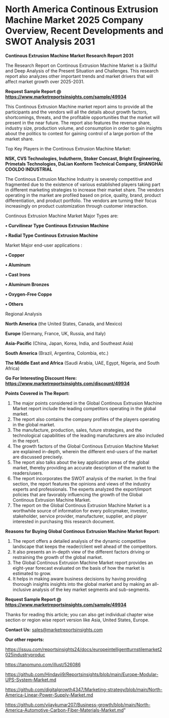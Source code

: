 # North America Continous Extrusion Machine Market 2025 Company Overview, Recent Developments and SWOT Analysis 2031

<strong>Continous Extrusion Machine Market Research Report 2031</strong>

The Research Report on Continous Extrusion Machine Market is a Skillful and Deep Analysis of the Present Situation and Challenges. This research report also analyzes other important trends and market drivers that will affect market growth over 2025-2031.

<strong>Request Sample Report @ <a href=https://www.marketreportsinsights.com/sample/49934>https://www.marketreportsinsights.com/sample/49934</a></strong>

This Continous Extrusion Machine market report aims to provide all the participants and the vendors will all the details about growth factors, shortcomings, threats, and the profitable opportunities that the market will present in the near future. The report also features the revenue share, industry size, production volume, and consumption in order to gain insights about the politics to contest for gaining control of a large portion of the market share.

Top Key Players in the Continous Extrusion Machine Market:

<strong>NSK, CVS Technologies, Indutherm, Stoker Concast, Bright Engineering, Primetals Technologies, DaLian Konform Technical Company, SHANGHAI COOLDO INDUSTRIAL</strong>

The Continous Extrusion Machine Industry is severely competitive and fragmented due to the existence of various established players taking part in different marketing strategies to increase their market share. The vendors operating in the market are profiled based on price, quality, brand, product differentiation, and product portfolio. The vendors are turning their focus increasingly on product customization through customer interaction.

Continous Extrusion Machine Market Major Types are:

<strong>•  Curvilinear Type Continous Extrusion Machine

•  Radial Type Continous Extrusion Machine</strong>

Market Major end-user applications :

<strong>•  Copper

•  Aluminum

•  Cast Irons

•  Aluminum Bronzes

•  Oxygen-Free Coppe

•  Others</strong>

Regional Analysis

</u><strong><b>North America</b></strong> (the United States, Canada, and Mexico)

<strong><b>Europe </b></strong>(Germany, France, UK, Russia, and Italy)

<strong><b>Asia-Pacific</b></strong> (China, Japan, Korea, India, and Southeast Asia)

<strong><b>South America</b></strong> (Brazil, Argentina, Colombia, etc.)

<strong><b>The Middle East and Africa</b></strong> (Saudi Arabia, UAE, Egypt, Nigeria, and South Africa)

<strong>Go For Interesting Discount Here: <a href=https://www.marketreportsinsights.com/discount/49934>https://www.marketreportsinsights.com/discount/49934</a></strong>

<strong>Points Covered in The Report:</strong>
<ol>
  <li>The major points considered in the Global Continous Extrusion Machine Market report include the leading competitors operating in the global market.</li>
  <li>The report also contains the company profiles of the players operating in the global market.</li>
  <li>The manufacture, production, sales, future strategies, and the technological capabilities of the leading manufacturers are also included in the report.</li>
  <li>The growth factors of the Global Continous Extrusion Machine Market are explained in-depth, wherein the different end-users of the market are discussed precisely.</li>
  <li>The report also talks about the key application areas of the global market, thereby providing an accurate description of the market to the readers/users.</li>
  <li>The report incorporates the SWOT analysis of the market. In the final section, the report features the opinions and views of the industry experts and professionals. The experts analyzed the export/import policies that are favorably influencing the growth of the Global Continous Extrusion Machine Market.</li>
  <li>The report on the Global Continous Extrusion Machine Market is a worthwhile source of information for every policymaker, investor, stakeholder, service provider, manufacturer, supplier, and player interested in purchasing this research document.</li>
</ol>
<strong>Reasons for Buying Global Continous Extrusion Machine Market Report:</strong>

<ol>
  <li>The report offers a detailed analysis of the dynamic competitive landscape that keeps the reader/client well ahead of the competitors.</li>
  <li>It also presents an in-depth view of the different factors driving or restraining the growth of the global market.</li>
  <li>The Global Continous Extrusion Machine Market report provides an eight-year forecast evaluated on the basis of how the market is estimated to grow.</li>
  <li>It helps in making aware business decisions by having providing thorough insights insights into the global market and by making an all-inclusive analysis of the key market segments and sub-segments.</li>
</ol>
<strong>Request Sample Report @ <a href=https://www.marketreportsinsights.com/sample/49934>https://www.marketreportsinsights.com/sample/49934</a></strong>


Thanks for reading this article; you can also get individual chapter wise section or region wise report version like Asia, United States, Europe.

<strong>Contact Us:</strong>
sales@marketreportsinsights.com

<strong>Our other reports:</strong>

<a href=https://issuu.com/reportsinsights24/docs/europeintelligentturnstilemarket2025industryproduc>https://issuu.com/reportsinsights24/docs/europeintelligentturnstilemarket2025industryproduc</a>

<a href=https://tanomuno.com/illust/526086>https://tanomuno.com/illust/526086</a>

<a href=https://github.com/Hindavii9/Reportsinsights/blob/main/Europe-Modular-UPS-System-Market.md>https://github.com/Hindavii9/Reportsinsights/blob/main/Europe-Modular-UPS-System-Market.md</a>

<a href=https://github.com/digitalgrowth4347/Marketing-strategy/blob/main/North-America-Linear-Power-Supply-Market.md>https://github.com/digitalgrowth4347/Marketing-strategy/blob/main/North-America-Linear-Power-Supply-Market.md</a>

<a href=https://github.com/vijaykumar207/Business-growth/blob/main/North-America-Automotive-Carbon-Fiber-Materials-Market.md>https://github.com/vijaykumar207/Business-growth/blob/main/North-America-Automotive-Carbon-Fiber-Materials-Market.md</a>"

